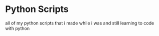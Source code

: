 # Python Scripts
all of my python scripts that i made while i was and still learning to code with python
